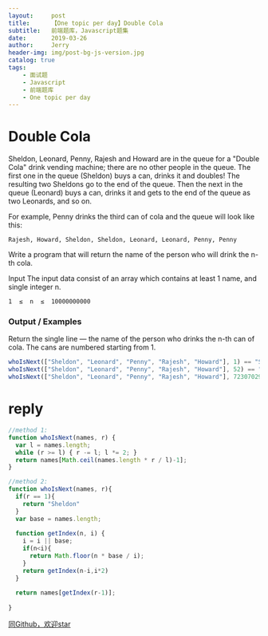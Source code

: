 ```yaml
---
layout:     post
title:      【One topic per day】Double Cola
subtitle:   前端题库，Javascript题集
date:       2019-03-26
author:     Jerry
header-img: img/post-bg-js-version.jpg
catalog: true
tags:
    - 面试题
    - Javascript
    - 前端题库
    - One topic per day
---
```


# Double Cola

Sheldon, Leonard, Penny, Rajesh and Howard are in the queue for a "Double Cola" drink vending machine; there are no other people in the queue. The first one in the queue (Sheldon) buys a can, drinks it and doubles! The resulting two Sheldons go to the end of the queue. Then the next in the queue (Leonard) buys a can, drinks it and gets to the end of the queue as two Leonards, and so on.

For example, Penny drinks the third can of cola and the queue will look like this:
```
Rajesh, Howard, Sheldon, Sheldon, Leonard, Leonard, Penny, Penny
```
Write a program that will return the name of the person who will drink the n-th cola.

Input
The input data consist of an array which contains at least 1 name, and single integer n.

```
1  ≤  n  ≤  10000000000
```
### Output / Examples

Return the single line — the name of the person who drinks the n-th can of cola. The cans are numbered starting from 1.
```js
whoIsNext(["Sheldon", "Leonard", "Penny", "Rajesh", "Howard"], 1) == "Sheldon"
whoIsNext(["Sheldon", "Leonard", "Penny", "Rajesh", "Howard"], 52) == "Penny"
whoIsNext(["Sheldon", "Leonard", "Penny", "Rajesh", "Howard"], 7230702951) == "Leonard"
```

# reply
```js
//method 1:
function whoIsNext(names, r) {
  var l = names.length;
  while (r >= l) { r -= l; l *= 2; }
  return names[Math.ceil(names.length * r / l)-1];
}

//method 2:
function whoIsNext(names, r){
  if(r == 1){
    return "Sheldon"
  }
  var base = names.length;
  
  function getIndex(n, i) {
    i = i || base;
    if(n<i){
      return Math.floor(n * base / i);
    }
    return getIndex(n-i,i*2)
  }
  
  return names[getIndex(r-1)];
  
}

```



[同Github，欢迎star](https://github.com/xiqe/code-train/tree/master/javascript)
